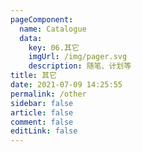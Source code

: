 ```yaml
---
pageComponent: 
  name: Catalogue
  data: 
    key: 06.其它
    imgUrl: /img/pager.svg
    description: 随笔、计划等
title: 其它
date: 2021-07-09 14:25:55
permalink: /other
sidebar: false
article: false
comment: false
editLink: false
---
```

